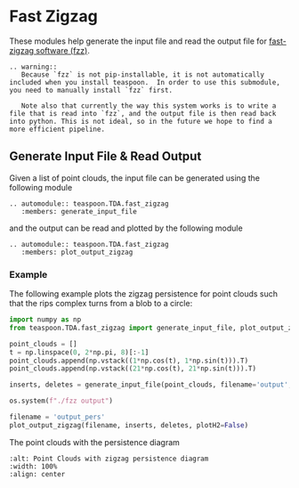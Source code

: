 # Fast Zigzag

These modules help generate the input file and read the output file for [fast-zigzag software (fzz)](https://github.com/TDA-Jyamiti/fzz). 

```{eval-rst}
.. warning:: 
   Because `fzz` is not pip-installable, it is not automatically included when you install teaspoon.  In order to use this submodule, you need to manually install `fzz` first. 

   Note also that currently the way this system works is to write a file that is read into `fzz`, and the output file is then read back into python. This is not ideal, so in the future we hope to find a more efficient pipeline.  
```

## Generate Input File & Read Output 

Given a list of point clouds, the input file can be generated using the following module

```{eval-rst}
.. automodule:: teaspoon.TDA.fast_zigzag
   :members: generate_input_file
```

and the output can be read and plotted by the following module

```{eval-rst}
.. automodule:: teaspoon.TDA.fast_zigzag
   :members: plot_output_zigzag
```

### Example

The following example plots the zigzag persistence for point clouds such that the rips complex turns from a blob to a circle:

```python
import numpy as np
from teaspoon.TDA.fast_zigzag import generate_input_file, plot_output_zigzag

point_clouds = []
t = np.linspace(0, 2*np.pi, 8)[:-1]
point_clouds.append(np.vstack((1*np.cos(t), 1*np.sin(t))).T)
point_clouds.append(np.vstack((21*np.cos(t), 21*np.sin(t))).T)

inserts, deletes = generate_input_file(point_clouds, filename='output', radius=19, n_perm=25, plotting=False)

os.system(f"./fzz output")

filename = 'output_pers'
plot_output_zigzag(filename, inserts, deletes, plotH2=False)

```

The point clouds with the persistence diagram 

```{image} ../../figures/fast_zigzag.png
:alt: Point Clouds with zigzag persistence diagram
:width: 100%
:align: center
```

<br></br>